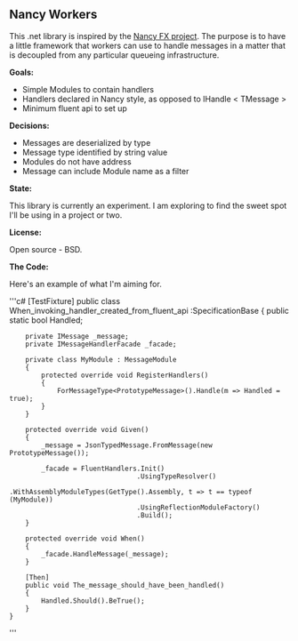 Nancy Workers
---------------

This .net library is inspired by the [Nancy FX project](http://nancyfx.org/). The purpose is to have a little framework that workers can use to handle messages in a matter that is decoupled from any particular queueing infrastructure.



**Goals:**  

  - Simple Modules to contain handlers
  - Handlers declared in Nancy style, as opposed to IHandle < TMessage >
  - Minimum fluent api to set up 

**Decisions:**

  - Messages are deserialized by type
  - Message type identified by string value
  - Modules do not have address
  - Message can include Module name as a filter

**State:**

This library is currently an experiment.  I am exploring to find the sweet spot I'll be using in a project or two.

**License:**

Open source - BSD.

**The Code:**

Here's an example of what I'm aiming for.

'''c#
   [TestFixture]
    public class When_invoking_handler_created_from_fluent_api :SpecificationBase
    {
        public static bool Handled;
       
        private IMessage _message;
        private IMessageHandlerFacade _facade;

        private class MyModule : MessageModule
        {
            protected override void RegisterHandlers()
            {
                ForMessageType<PrototypeMessage>().Handle(m => Handled = true);
            }
        }

        protected override void Given()
        {
            _message = JsonTypedMessage.FromMessage(new PrototypeMessage());

            _facade = FluentHandlers.Init()
                                    .UsingTypeResolver()
                                    .WithAssemblyModuleTypes(GetType().Assembly, t => t == typeof (MyModule))
                                    .UsingReflectionModuleFactory()
                                    .Build();
        }

        protected override void When()
        {
            _facade.HandleMessage(_message);
        }

        [Then]
        public void The_message_should_have_been_handled()
        {
            Handled.Should().BeTrue();
        }
    }
'''